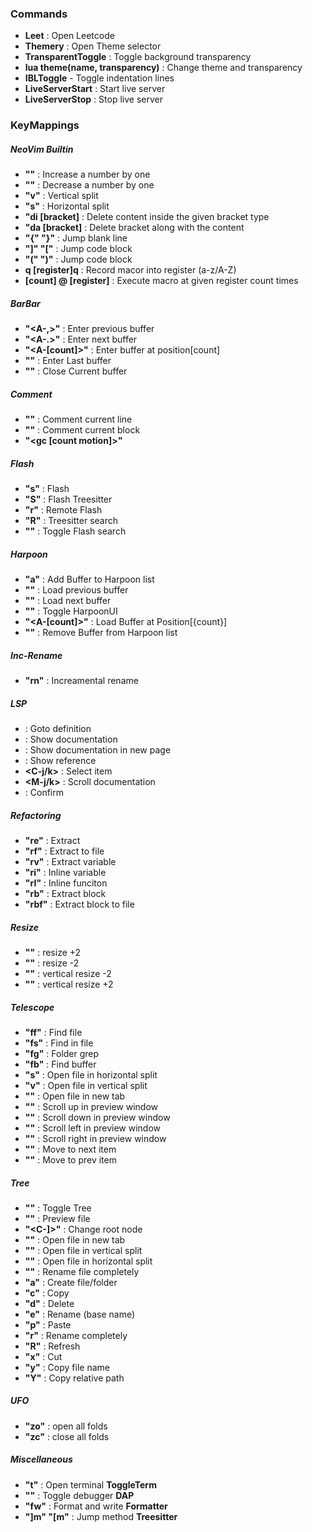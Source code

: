 ### Commands

- **Leet**  : Open Leetcode
- **Themery** : Open Theme selector
- **TransparentToggle** : Toggle background transparency
- **lua theme(name, transparency)** : Change theme and transparency
- **IBLToggle** - Toggle indentation lines
- **LiveServerStart** : Start live server
- **LiveServerStop** : Stop live server

### KeyMappings

##### NeoVim Builtin

- **"<C-a>"** : Increase a number by one
- **"<C-x>"** : Decrease a number by one
- **"<C-s>v"** : Vertical split
- **"<C-s>s"** : Horizontal split
- **"di [bracket]** : Delete content inside the given bracket type
- **"da [bracket]** : Delete bracket along with the content
- **"{" "}"**   : Jump blank line
- **"]" "["**   : Jump code block
- **"(" ")"**   : Jump code block
- **q [register]<action>q** : Record macor into register (a-z/A-Z)
- **[count] @ [register]** : Execute macro at given register count times

##### BarBar

- **"<A-,>"** : Enter previous buffer
- **"<A-.>"** : Enter next buffer
- **"<A-[count]>"** : Enter buffer at position[count] 
- **"<A-0>"** : Enter Last buffer
- **"<A-c>"** : Close Current buffer

##### Comment

- **"<gcc>"** : Comment current line
- **"<gcb>"** : Comment current block
- **"<gc [count motion]>"**

##### Flash

- **"s"** : Flash
- **"S"** : Flash Treesitter
- **"r"** : Remote Flash
- **"R"** : Treesitter search
- **"<C-s>"** : Toggle Flash search

##### Harpoon

- **"<leader>a"** : Add Buffer to Harpoon list
- **"<A-q>"** : Load previous buffer
- **"<A-e>"** : Load next buffer
- **"<A-a>"** : Toggle HarpoonUI
- **"<A-[count]>"** : Load Buffer at Position[{count}]
- **"<A-z>"** : Remove Buffer from Harpoon list

##### Inc-Rename

- **"<leader>rn"** : Increamental rename

##### LSP

- **<gd>** : Goto definition
- **<K>**  : Show documentation
- **<S-K>**  : Show documentation in new page
- **<gd>** : Show reference
- **<C-j/k>** : Select item
- **<M-j/k>** : Scroll documentation
- **<Tab>** : Confirm

##### Refactoring

- **"<leader>re"** : Extract
- **"<leader>rf"** : Extract to file
- **"<leader>rv"** : Extract variable
- **"<leader>ri"** : Inline variable
- **"<leader>rI"** : Inline funciton
- **"<leader>rb"** : Extract block
- **"<leader>rbf"** : Extract block to file

##### Resize

- **"<M-j>"** : resize +2
- **"<M-k>"** : resize -2
- **"<M-h>"** : vertical resize -2
- **"<M-l>"** : vertical resize +2

##### Telescope

- **"<leader>ff"** : Find file
- **"<leader>fs"** : Find in file
- **"<leader>fg"** : Folder grep
- **"<leader>fb"** : Find buffer 
- **"<C-s>s"** : Open file in horizontal split
- **"<C-s>v"** : Open file in vertical split
- **"<C-t>"** : Open file in new tab
- **"<M-k>"** : Scroll up in preview window
- **"<M-j>"** : Scroll down in preview window
- **"<M-h>"** : Scroll left in preview window
- **"<M-l>"** : Scroll right in preview window
- **"<C-j>"** : Move to next item
- **"<C-k>"** : Move to prev item

##### Tree

- **"<leader><leader>"** : Toggle Tree
- **"<Tab>"** : Preview file
- **"<C-]>"** : Change root node
- **"<C-t>"** : Open file in new tab
- **"<C-v>"** : Open file in vertical split
- **"<C-x>"** : Open file in horizontal split
- **"<C-r>"** : Rename file completely
- **"a"** : Create file/folder
- **"c"** : Copy
- **"d"** : Delete
- **"e"** : Rename (base name)
- **"p"** : Paste
- **"r"** : Rename completely
- **"R"** : Refresh
- **"x"** : Cut
- **"y"** : Copy file name
- **"Y"** : Copy relative path

##### UFO

- **"zo"** : open all folds
- **"zc"** : close all folds

##### Miscellaneous 

- **"<leader>t"**  : Open terminal     **ToggleTerm**
- **"<C-b>"**      : Toggle debugger   **DAP**
- **"<leader>fw"** : Format and write  **Formatter**
- **"]m" "[m"**    : Jump method       **Treesitter**
